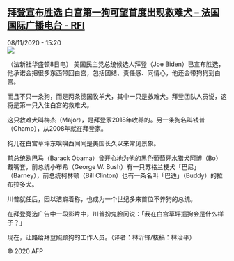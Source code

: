 <!--1604847476000-->
[拜登宣布胜选 白宫第一狗可望首度出现救难犬 – 法国国际广播电台 - RFI](http://www.rfi.fr//cn/contenu/20201108-%E6%8B%9C%E7%99%BB%E5%AE%A3%E5%B8%83%E8%83%9C%E9%80%89-%E7%99%BD%E5%AE%AB%E7%AC%AC%E4%B8%80%E7%8B%97%E5%8F%AF%E6%9C%9B%E9%A6%96%E5%BA%A6%E5%87%BA%E7%8E%B0%E6%95%91%E9%9A%BE%E7%8A%AC)
------

<div>08/11/2020 - 15:20</div><img src="https://s.rfi.fr/media/display/75ef587c-21d0-11eb-be4e-005056a964fe/w:310/p:16x9/int0023b.201108222003.jpg"><div class="t-content__body u-clearfix"><p>（法新社华盛顿8日电）    美国民主党总统候选人拜登（Joe Biden）已宣布胜选，他承诺会把很多东西带回白宫，包括团结、责任感、同情心，他还会带狗狗到白宫。</p><p>    而且不只一条狗，而是两条德国牧羊犬，其中一只是救难犬。拜登团队人员说，这将是第一只入住白宫的救难犬。</p><p>    这只救难犬叫梅杰（Major），是拜登家2018年收养的。另一条狗名叫钱普（Champ），从2008年就在拜登家。</p><p>    狗儿在白宫草坪东嗅嗅西闻闻是美国长久以来常见景象。</p><p>    前总统欧巴马（Barack Obama）曾开心地为他的黑色葡萄牙水猎犬阿博（Bo）戴嘴套，前总统小布希（George W. Bush）有一只苏格兰梗犬「巴尼」（Barney），前总统柯林顿（Bill Clinton）也有一条名叫「巴迪」（Buddy）的拉布拉多犬。</p><p>    川普就任后，因以洁癖着称，也成为一个世纪多来首位不养狗的总统。</p><p>    在拜登竞选广告中一段影片中，川普扮鬼脸问说：「我在白宫草坪遛狗会是什么样子？」</p><p>    现在，让路给拜登照顾狗的工作人员。（译者：林沂锋/核稿：林治平）</p><p class="t-copyright">© 2020 AFP</p>        </div>
